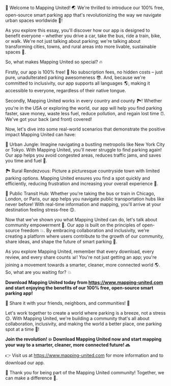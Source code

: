 🎉 Welcome to Mapping United! 🌏 We're thrilled to introduce our 100% free, open-source smart parking app that's revolutionizing the way we navigate urban spaces worldwide 🚀!

As you explore this essay, you'll discover how our app is designed to benefit everyone – whether you drive a car, take the bus, ride a train, bike, or walk. We're not just talking about parking; we're talking about transforming cities, towns, and rural areas into more livable, sustainable spaces 🌟.

So, what makes Mapping United so special? 🔥

Firstly, our app is 100% free! 💸 No subscription fees, no hidden costs – just pure, unadulterated parking awesomeness 😎. And, because we're committed to inclusivity, our app supports all languages 🌎, making it accessible to everyone, regardless of their native tongue.

Secondly, Mapping United works in every country and county 🏞️! Whether you're in the USA or exploring the world, our app will help you find parking faster, save money, waste less fuel, reduce pollution, and regain lost time ⏰. We've got your back (and front) covered!

Now, let's dive into some real-world scenarios that demonstrate the positive impact Mapping United can have:

📍 Urban Jungle: Imagine navigating a bustling metropolis like New York City or Tokyo. With Mapping United, you'll never struggle to find parking again! Our app helps you avoid congested areas, reduces traffic jams, and saves you time and fuel 💨.

🏞️ Rural Rendezvous: Picture a picturesque countryside town with limited parking options. Mapping United ensures you find a spot quickly and efficiently, reducing frustration and increasing your overall experience 🌼.

🚌 Public Transit Hub: Whether you're taking the bus or train in Chicago, London, or Paris, our app helps you navigate public transportation hubs like never before! With real-time information and mapping, you'll arrive at your destination feeling stress-free 😊.

Now that we've shown you what Mapping United can do, let's talk about community empowerment 🌟. Our app is built on the principles of open-source freedom 💥. By embracing collaboration and inclusivity, we're creating a platform where users contribute to the growth of our community, share ideas, and shape the future of smart parking 🔧.

As you explore Mapping United, remember that every download, every review, and every share counts 📊! You're not just getting an app; you're joining a movement towards a smarter, cleaner, more connected world 🌎. So, what are you waiting for? 💥

**Download Mapping United today from https://www.mapping-united.com and start enjoying the benefits of our 100% free, open-source smart parking app!**

📣 Share it with your friends, neighbors, and communities! 🤩

Let's work together to create a world where parking is a breeze, not a stress 😌. With Mapping United, we're building a community that's all about collaboration, inclusivity, and making the world a better place, one parking spot at a time 🚀!

**Join the revolution! 💥 Download Mapping United now and start mapping your way to a smarter, cleaner, more connected future! 🔜**

👉 Visit us at https://www.mapping-united.com for more information and to download our app.

💖 Thank you for being part of the Mapping United community! Together, we can make a difference 🌟.